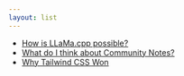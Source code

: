 ```yaml
---
layout: list
---
```


 - [How is LLaMa.cpp possible?](https://finbarr.ca/how-is-llama-cpp-possible/)
 - [What do I think about Community Notes?](https://vitalik.eth.limo/general/2023/08/16/communitynotes.html)
 - [Why Tailwind CSS Won](https://matt-rickard.com/why-tailwind-css-won)
